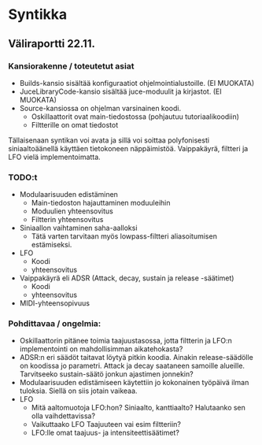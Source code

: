 # Syntikka

## Väliraportti 22.11.

### Kansiorakenne / toteutetut asiat
- Builds-kansio sisältää konfiguraatiot ohjelmointialustoille. (EI MUOKATA)
- JuceLibraryCode-kansio sisältää juce-moduulit ja kirjastot. (EI MUOKATA)
- Source-kansiossa on ohjelman varsinainen koodi.
  - Oskillaattorit ovat main-tiedostossa (pohjautuu tutoriaalikoodiin)
  - Filtterille on omat tiedostot
 
Tällaisenaan syntikan voi avata ja sillä voi soittaa polyfonisesti siniaaltoäänellä käyttäen tietokoneen näppäimistöä. Vaippakäyrä, filtteri ja LFO vielä implementoimatta.
  
 
### TODO:t
- Modulaarisuuden edistäminen
  - Main-tiedoston hajauttaminen moduuleihin
  - Moduulien yhteensovitus
  - Filtterin yhteensovitus
- Siniaallon vaihtaminen saha-aalloksi
  - Tätä varten tarvitaan myös lowpass-filtteri aliasoitumisen estämiseksi.
- LFO
  - Koodi
  - yhteensovitus
- Vaippakäyrä eli ADSR (Attack, decay, sustain ja release -säätimet)
  - Koodi
  - yhteensovitus
- MIDI-yhteensopivuus

### Pohdittavaa / ongelmia:
- Oskillaattorin pitänee toimia taajuustasossa, jotta filtterin ja LFO:n implementointi on mahdollisimman aikatehokasta?
- ADSR:n eri säädöt taitavat löytyä pitkin koodia. Ainakin release-säädölle on koodissa jo parametri. Attack ja decay saataneen samoille alueille. Tarvitseeko sustain-säätö jonkun ajastimen jonnekin?
- Modulaarisuuden edistämiseen käytettiin jo kokonainen työpäivä ilman tuloksia. Siellä on siis jotain vaikeaa.
- LFO
  - Mitä aaltomuotoja LFO:hon? Siniaalto, kanttiaalto? Halutaanko sen olla vaihdettavissa?
  - Vaikuttaako LFO Taajuuteen vai esim filtteriin?
  - LFO:lle omat taajuus- ja intensiteettisäätimet?

  

